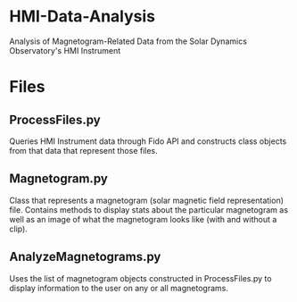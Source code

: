 # HMI-Data-Analysis
Analysis of Magnetogram-Related Data from the Solar Dynamics Observatory's HMI Instrument

# Files

## ProcessFiles.py
Queries HMI Instrument data through Fido API and constructs class objects from that data that represent those files.

## Magnetogram.py
Class that represents a magnetogram (solar magnetic field representation) file. Contains methods to display stats about the particular magnetogram as well as an image of what the magnetogram looks like (with and without a clip).

## AnalyzeMagnetograms.py
Uses the list of magnetogram objects constructed in ProcessFiles.py to display information to the user on any or all magnetograms.
